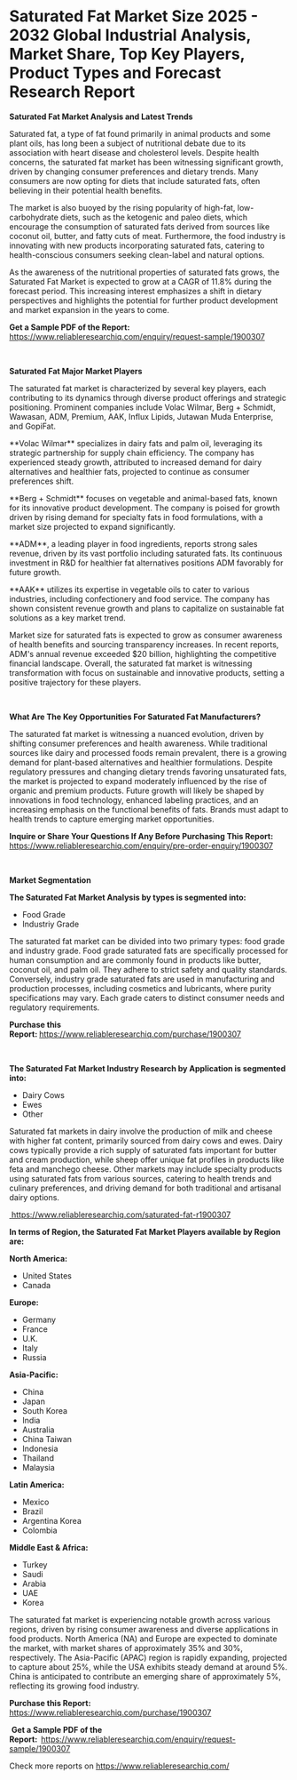 <p><h1>Saturated Fat Market Size 2025 - 2032 Global Industrial Analysis, Market Share, Top Key Players, Product Types and Forecast Research Report</h1></p><p><strong>Saturated Fat Market Analysis and Latest Trends</strong></p>
<p><p>Saturated fat, a type of fat found primarily in animal products and some plant oils, has long been a subject of nutritional debate due to its association with heart disease and cholesterol levels. Despite health concerns, the saturated fat market has been witnessing significant growth, driven by changing consumer preferences and dietary trends. Many consumers are now opting for diets that include saturated fats, often believing in their potential health benefits. </p><p>The market is also buoyed by the rising popularity of high-fat, low-carbohydrate diets, such as the ketogenic and paleo diets, which encourage the consumption of saturated fats derived from sources like coconut oil, butter, and fatty cuts of meat. Furthermore, the food industry is innovating with new products incorporating saturated fats, catering to health-conscious consumers seeking clean-label and natural options.</p><p>As the awareness of the nutritional properties of saturated fats grows, the Saturated Fat Market is expected to grow at a CAGR of 11.8% during the forecast period. This increasing interest emphasizes a shift in dietary perspectives and highlights the potential for further product development and market expansion in the years to come.</p></p>
<p><strong>Get a Sample PDF of the Report:&nbsp;</strong> <a href="https://www.reliableresearchiq.com/enquiry/request-sample/1900307?utm_campaign=2207&utm_medium=2&utm_source=Github&utm_content=ia&utm_term=15022025&utm_id=saturated-fat">https://www.reliableresearchiq.com/enquiry/request-sample/1900307</a></p>
<p>&nbsp;</p>
<p><strong>Saturated Fat Major Market Players</strong></p>
<p><p>The saturated fat market is characterized by several key players, each contributing to its dynamics through diverse product offerings and strategic positioning. Prominent companies include Volac Wilmar, Berg + Schmidt, Wawasan, ADM, Premium, AAK, Influx Lipids, Jutawan Muda Enterprise, and GopiFat.</p><p>**Volac Wilmar** specializes in dairy fats and palm oil, leveraging its strategic partnership for supply chain efficiency. The company has experienced steady growth, attributed to increased demand for dairy alternatives and healthier fats, projected to continue as consumer preferences shift.</p><p>**Berg + Schmidt** focuses on vegetable and animal-based fats, known for its innovative product development. The company is poised for growth driven by rising demand for specialty fats in food formulations, with a market size projected to expand significantly.</p><p>**ADM**, a leading player in food ingredients, reports strong sales revenue, driven by its vast portfolio including saturated fats. Its continuous investment in R&D for healthier fat alternatives positions ADM favorably for future growth.</p><p>**AAK** utilizes its expertise in vegetable oils to cater to various industries, including confectionery and food service. The company has shown consistent revenue growth and plans to capitalize on sustainable fat solutions as a key market trend.</p><p>Market size for saturated fats is expected to grow as consumer awareness of health benefits and sourcing transparency increases. In recent reports, ADM's annual revenue exceeded $20 billion, highlighting the competitive financial landscape. Overall, the saturated fat market is witnessing transformation with focus on sustainable and innovative products, setting a positive trajectory for these players.</p></p>
<p>&nbsp;</p>
<p><strong>What Are The Key Opportunities For Saturated Fat Manufacturers?</strong></p>
<p><p>The saturated fat market is witnessing a nuanced evolution, driven by shifting consumer preferences and health awareness. While traditional sources like dairy and processed foods remain prevalent, there is a growing demand for plant-based alternatives and healthier formulations. Despite regulatory pressures and changing dietary trends favoring unsaturated fats, the market is projected to expand moderately influenced by the rise of organic and premium products. Future growth will likely be shaped by innovations in food technology, enhanced labeling practices, and an increasing emphasis on the functional benefits of fats. Brands must adapt to health trends to capture emerging market opportunities.</p></p>
<p><strong>Inquire or Share Your Questions If Any Before Purchasing This Report:</strong> <a href="https://www.reliableresearchiq.com/enquiry/pre-order-enquiry/1900307?utm_campaign=2207&utm_medium=2&utm_source=Github&utm_content=ia&utm_term=15022025&utm_id=saturated-fat">https://www.reliableresearchiq.com/enquiry/pre-order-enquiry/1900307</a></p>
<p>&nbsp;</p>
<p><strong>Market Segmentation</strong></p>
<p><strong>The Saturated Fat Market Analysis by types is segmented into:</strong></p>
<p><ul><li>Food Grade</li><li>Industriy Grade</li></ul></p>
<p><p>The saturated fat market can be divided into two primary types: food grade and industry grade. Food grade saturated fats are specifically processed for human consumption and are commonly found in products like butter, coconut oil, and palm oil. They adhere to strict safety and quality standards. Conversely, industry grade saturated fats are used in manufacturing and production processes, including cosmetics and lubricants, where purity specifications may vary. Each grade caters to distinct consumer needs and regulatory requirements.</p></p>
<p><strong>Purchase this Report:&nbsp;</strong><a href="https://www.reliableresearchiq.com/purchase/1900307?utm_campaign=2207&utm_medium=2&utm_source=Github&utm_content=ia&utm_term=15022025&utm_id=saturated-fat">https://www.reliableresearchiq.com/purchase/1900307</a></p>
<p>&nbsp;</p>
<p><strong>The Saturated Fat Market Industry Research by Application is segmented into:</strong></p>
<p><ul><li>Dairy Cows</li><li>Ewes</li><li>Other</li></ul></p>
<p><p>Saturated fat markets in dairy involve the production of milk and cheese with higher fat content, primarily sourced from dairy cows and ewes. Dairy cows typically provide a rich supply of saturated fats important for butter and cream production, while sheep offer unique fat profiles in products like feta and manchego cheese. Other markets may include specialty products using saturated fats from various sources, catering to health trends and culinary preferences, and driving demand for both traditional and artisanal dairy options.</p></p>
<p><a href="https://www.reliableresearchiq.com/saturated-fat-r1900307?utm_campaign=2207&utm_medium=2&utm_source=Github&utm_content=ia&utm_term=15022025&utm_id=saturated-fat">&nbsp;https://www.reliableresearchiq.com/saturated-fat-r1900307</a></p>
<p><strong>In terms of Region, the Saturated Fat Market Players available by Region are:</strong></p>
<p>
    <p> <strong> North America: </strong>
        <ul>
            <li>United States</li>
            <li>Canada</li>
        </ul>
        </p> 
    <p> <strong> Europe: </strong>
        <ul>
            <li>Germany</li>
            <li>France</li>
            <li>U.K.</li>
            <li>Italy</li>
            <li>Russia</li>
        </ul>
        </p> 
    <p> <strong> Asia-Pacific: </strong>
        <ul>
            <li>China</li>
            <li>Japan</li>
            <li>South Korea</li>
            <li>India</li>
            <li>Australia</li>
            <li>China Taiwan</li>
            <li>Indonesia</li>
            <li>Thailand</li>
            <li>Malaysia</li>
        </ul>
        </p> 
    <p> <strong> Latin America: </strong>
        <ul>
            <li>Mexico</li>
            <li>Brazil</li>
            <li>Argentina Korea</li>
            <li>Colombia</li>
        </ul>
        </p> 
    <p> <strong> Middle East & Africa: </strong>
        <ul>
            <li>Turkey</li>
            <li>Saudi</li>
            <li>Arabia</li>
            <li>UAE</li>
            <li>Korea</li>
        </ul>
    </p>
    </p>
<p><p>The saturated fat market is experiencing notable growth across various regions, driven by rising consumer awareness and diverse applications in food products. North America (NA) and Europe are expected to dominate the market, with market shares of approximately 35% and 30%, respectively. The Asia-Pacific (APAC) region is rapidly expanding, projected to capture about 25%, while the USA exhibits steady demand at around 5%. China is anticipated to contribute an emerging share of approximately 5%, reflecting its growing food industry.</p></p>
<p><strong>Purchase this Report: </strong><a href="https://www.reliableresearchiq.com/purchase/1900307?utm_campaign=2207&utm_medium=2&utm_source=Github&utm_content=ia&utm_term=15022025&utm_id=saturated-fat">https://www.reliableresearchiq.com/purchase/1900307</a></p>
<p>&nbsp;<strong>Get a Sample PDF of the Report:&nbsp;&nbsp;</strong><a href="https://www.reliableresearchiq.com/enquiry/request-sample/1900307?utm_campaign=2207&utm_medium=2&utm_source=Github&utm_content=ia&utm_term=15022025&utm_id=saturated-fat">https://www.reliableresearchiq.com/enquiry/request-sample/1900307</a></p>
<p><strong></strong></p>
<p>Check more reports on <a href="https://www.reliableresearchiq.com/?utm_campaign=2207&utm_medium=2&utm_source=Github&utm_content=ia&utm_term=15022025&utm_id=saturated-fat">https://www.reliableresearchiq.com/</a></p>